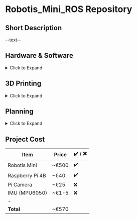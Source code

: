 # Robotis_Mini_ROS Repository

## Short Description
--text--

## Hardware & Software
<details>
  <summary>Click to Expand</summary>
	
* [Raspberry Pi 3B+](https://www.raspberrypi.org/products/raspberry-pi-3-model-b-plus/?resellerType=home) 
**! Model 3B+ has been chosen because it's the last version of the pi that can run 16.04 !** 
	* [Ubuntu 16.04](https://downloads.ubiquityrobotics.com/pi.html)  
	**! Official Ubuntu Xenial 16.04 didn't boot on the Pi 3B+ (boot Freeze)...
	Raspbian image with pre-installed ROS from Robotis didn't work (non-installable ROS packages) ...
	Eventually I found an image made by Ubiquity Robotics which is based on Ubuntu 16.04 and has ROS Kinetic pre-installed + it runs on the Pi 4B!**
	* [ROS Kinetic (desktop-full)](http://wiki.ros.org/kinetic) 
	**! ROS Kinetic has been chosen because it's the most used version of ROS !**
</details>

## 3D Printing
<details>
  <summary>Click to Expand</summary>
* Pi attachement piece for the Mini
</details>

## Planning
<details>
  <summary>Click to Expand</summary>
* Robotis Mini
	* buy ✔️
	* build
	* test max load (weight)
	* 3d print RPi mount
	
* 3D print
	* Custom Pi Case
	* Custom piece to attach Pi to the back of the Mini ✔️
	* Custom piece for camera in head
	
* IMU MPU-6050
	* buy
	* install on OpenCM9.04

* Raspberry Camera
	* buy
	* install on Pi

* Basic software Setup
	* Implement ROS on OpenCM9.04
		* publish all info from servos,IMU,raspberry
		* subcribe to get positions for servos
	* implement OpenCV on Pi with camera
</details>

## Project Cost

| **Item** | **Price** | ✔️ / ❌ |
|----------|-----------|---------|
|Robotis Mini	|~€500	|✔️	|
|Raspberry Pi 4B|~€40	|✔️	|
|Pi Camera	|~€25	|❌	|
|IMU (MPU6050)	|~€1-5	|❌	|
|-		|	|	|
|**Total**	|~€570	|	|
